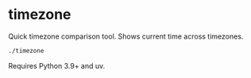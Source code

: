 # timezone

Quick timezone comparison tool. Shows current time across timezones.

```bash
./timezone
```

Requires Python 3.9+ and uv.